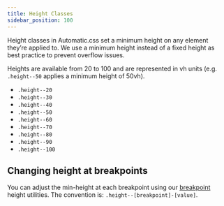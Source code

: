 ```yaml
---
title: Height Classes
sidebar_position: 100
---
```


Height classes in Automatic.css set a minimum height on any element they’re applied to. We use a minimum height instead of a fixed height as best practice to prevent overflow issues.

Heights are available from 20 to 100 and are represented in vh units (e.g. `.height--50` applies a minimum height of 50vh).

- `.height--20`
- `.height--30`
- `.height--40`
- `.height--50`
- `.height--60`
- `.height--70`
- `.height--80`
- `.height--90`
- `.height--100`

## Changing height at breakpoints

You can adjust the min-height at each breakpoint using our [breakpoint](https://automaticcss.com/docs/website-width-breakpoints/) height utilities. The convention is: `.height--[breakpoint]-[value]`.
